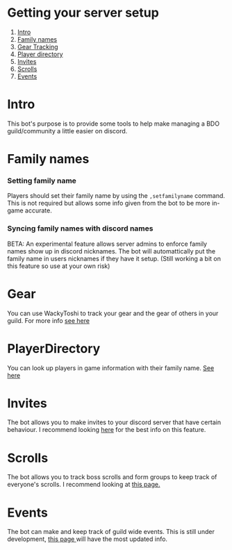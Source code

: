 # Getting your server setup

1. [Intro](#Intro)
2. [Family names](#Family)
3. [Gear Tracking](#Gear)
4. [Player directory](#PlayerDirectory)
5. [Invites](#Invites)
6. [Scrolls](#Scrolls)
7. [Events](#Events)

# Intro
This bot's purpose is to provide some tools to help make managing a BDO guild/community a little easier on discord. 

# Family names
### Setting family name
Players should set their family name by using the `,setfamilyname` command.  
This is not required but allows some info given from the bot to be more in-game accurate. 
### Syncing family names with discord names
BETA: An experimental feature allows server admins to enforce family names show up in discord nicknames. The bot 
will automattically put the family name in users nicknames if they have it setup. 
(Still working a bit on this feature so use at your own risk)

# Gear
You can use WackyToshi to track your gear and the gear of others in your guild. For more info [see here](Gear.md)

# PlayerDirectory
You can look up players in game information with their family name. [See here](PlayerDirectory.md)

# Invites
The bot allows you to make invites to your discord server that have certain behaviour. I recommend looking [here](custom_invites.md)
for the best info on this feature.

# Scrolls
The bot allows you to track boss scrolls and form groups to keep track of everyone's scrolls. 
I recommend looking at [this page.](scrolls.md)

# Events
The bot can make and keep track of guild wide events. This is still under development, [this page ](events.md) will have the most updated info.

